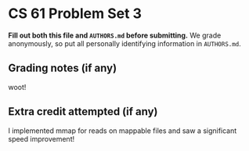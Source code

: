 CS 61 Problem Set 3
===================

**Fill out both this file and `AUTHORS.md` before submitting.** We grade
anonymously, so put all personally identifying information in `AUTHORS.md`.

Grading notes (if any)
----------------------
woot!



Extra credit attempted (if any)
-------------------------------
I implemented mmap for reads on mappable files and saw a significant speed
improvement!
